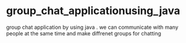 # group_chat_applicationusing_java
group chat application by using java . we can communicate with many people at the same time and make diffrenet groups for chatting
